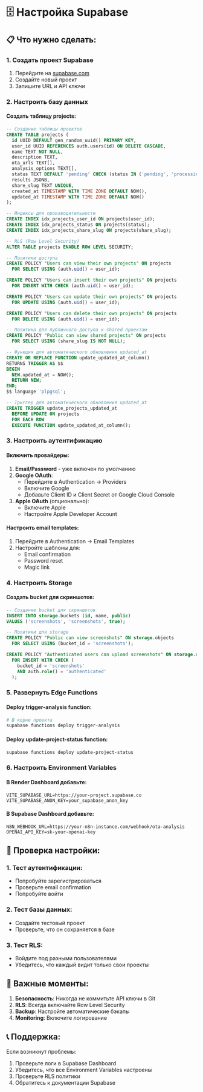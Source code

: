 # 🗄️ Настройка Supabase

## 📋 Что нужно сделать:

### 1. Создать проект Supabase
1. Перейдите на [supabase.com](https://supabase.com)
2. Создайте новый проект
3. Запишите URL и API ключи

### 2. Настроить базу данных

#### Создать таблицу projects:
```sql
-- Создание таблицы проектов
CREATE TABLE projects (
  id UUID DEFAULT gen_random_uuid() PRIMARY KEY,
  user_id UUID REFERENCES auth.users(id) ON DELETE CASCADE,
  name TEXT NOT NULL,
  description TEXT,
  ota_urls TEXT[],
  analysis_options TEXT[],
  status TEXT DEFAULT 'pending' CHECK (status IN ('pending', 'processing', 'completed', 'failed')),
  results JSONB,
  share_slug TEXT UNIQUE,
  created_at TIMESTAMP WITH TIME ZONE DEFAULT NOW(),
  updated_at TIMESTAMP WITH TIME ZONE DEFAULT NOW()
);

-- Индексы для производительности
CREATE INDEX idx_projects_user_id ON projects(user_id);
CREATE INDEX idx_projects_status ON projects(status);
CREATE INDEX idx_projects_share_slug ON projects(share_slug);

-- RLS (Row Level Security)
ALTER TABLE projects ENABLE ROW LEVEL SECURITY;

-- Политики доступа
CREATE POLICY "Users can view their own projects" ON projects
  FOR SELECT USING (auth.uid() = user_id);

CREATE POLICY "Users can insert their own projects" ON projects
  FOR INSERT WITH CHECK (auth.uid() = user_id);

CREATE POLICY "Users can update their own projects" ON projects
  FOR UPDATE USING (auth.uid() = user_id);

CREATE POLICY "Users can delete their own projects" ON projects
  FOR DELETE USING (auth.uid() = user_id);

-- Политика для публичного доступа к shared проектам
CREATE POLICY "Public can view shared projects" ON projects
  FOR SELECT USING (share_slug IS NOT NULL);

-- Функция для автоматического обновления updated_at
CREATE OR REPLACE FUNCTION update_updated_at_column()
RETURNS TRIGGER AS $$
BEGIN
  NEW.updated_at = NOW();
  RETURN NEW;
END;
$$ language 'plpgsql';

-- Триггер для автоматического обновления updated_at
CREATE TRIGGER update_projects_updated_at
  BEFORE UPDATE ON projects
  FOR EACH ROW
  EXECUTE FUNCTION update_updated_at_column();
```

### 3. Настроить аутентификацию

#### Включить провайдеры:
1. **Email/Password** - уже включен по умолчанию
2. **Google OAuth**:
   - Перейдите в Authentication → Providers
   - Включите Google
   - Добавьте Client ID и Client Secret от Google Cloud Console
3. **Apple OAuth** (опционально):
   - Включите Apple
   - Настройте Apple Developer Account

#### Настроить email templates:
1. Перейдите в Authentication → Email Templates
2. Настройте шаблоны для:
   - Email confirmation
   - Password reset
   - Magic link

### 4. Настроить Storage

#### Создать bucket для скриншотов:
```sql
-- Создание bucket для скриншотов
INSERT INTO storage.buckets (id, name, public) 
VALUES ('screenshots', 'screenshots', true);

-- Политики для storage
CREATE POLICY "Public can view screenshots" ON storage.objects
  FOR SELECT USING (bucket_id = 'screenshots');

CREATE POLICY "Authenticated users can upload screenshots" ON storage.objects
  FOR INSERT WITH CHECK (
    bucket_id = 'screenshots' 
    AND auth.role() = 'authenticated'
  );
```

### 5. Развернуть Edge Functions

#### Deploy trigger-analysis function:
```bash
# В корне проекта
supabase functions deploy trigger-analysis
```

#### Deploy update-project-status function:
```bash
supabase functions deploy update-project-status
```

### 6. Настроить Environment Variables

#### В Render Dashboard добавьте:
```
VITE_SUPABASE_URL=https://your-project.supabase.co
VITE_SUPABASE_ANON_KEY=your_supabase_anon_key
```

#### В Supabase Dashboard добавьте:
```
N8N_WEBHOOK_URL=https://your-n8n-instance.com/webhook/ota-analysis
OPENAI_API_KEY=sk-your-openai-key
```

## 🔧 Проверка настройки:

### 1. Тест аутентификации:
- Попробуйте зарегистрироваться
- Проверьте email confirmation
- Попробуйте войти

### 2. Тест базы данных:
- Создайте тестовый проект
- Проверьте, что он сохраняется в базе

### 3. Тест RLS:
- Войдите под разными пользователями
- Убедитесь, что каждый видит только свои проекты

## 🚨 Важные моменты:

1. **Безопасность**: Никогда не коммитьте API ключи в Git
2. **RLS**: Всегда включайте Row Level Security
3. **Backup**: Настройте автоматические бэкапы
4. **Monitoring**: Включите логирование

## 📞 Поддержка:

Если возникнут проблемы:
1. Проверьте логи в Supabase Dashboard
2. Убедитесь, что все Environment Variables настроены
3. Проверьте RLS политики
4. Обратитесь к документации Supabase 
